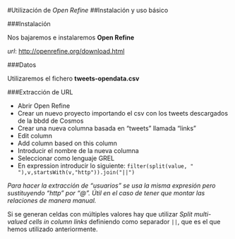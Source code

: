 #Utilización de *Open Refine*
##Instalación y uso básico

###Instalación

Nos bajaremos e instalaremos **Open Refine**

*url*: http://openrefine.org/download.html

###Datos

Utilizaremos el fichero **tweets-opendata.csv**



###Extracción de URL

- Abrir Open Refine
- Crear un nuevo proyecto importando el csv con los tweets descargados de la bbdd de Cosmos
- Crear una nueva columna basada en “tweets” llamada “links”
- Edit column
- Add column based on this column
- Introducir el nombre de la nueva columna
- Seleccionar como lenguaje GREL
- En expression introducir lo siguiente:
`filter(split(value, " "),v,startsWith(v,"http")).join("||")`

*Para hacer la extracción de “usuarios” se usa la misma expresión pero sustituyendo “http” por “@”. Útil en el caso de tener que montar las relaciones de manera manual.*

Si se generan celdas con múltiples valores hay que utilizar *Split multi-valued cells in column links* definiendo como separador `||`, que es el que hemos utilizado anteriormente.
